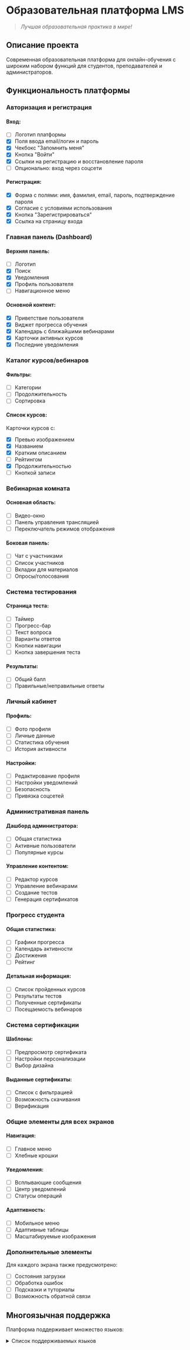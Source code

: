# Образовательная платформа LMS

> *Лучшая образовательная практика в мире!*

## Описание проекта

Современная образовательная платформа для онлайн-обучения с широким набором функций для студентов, преподавателей и администраторов.

## Функциональность платформы

### Авторизация и регистрация

#### Вход:
- [ ] Логотип платформы
- [x] Поля ввода email/логин и пароль
- [x] Чекбокс "Запомнить меня"
- [x] Кнопка "Войти"
- [x] Ссылки на регистрацию и восстановление пароля
- [ ] Опционально: вход через соцсети

#### Регистрация:
- [x] Форма с полями: имя, фамилия, email, пароль, подтверждение пароля
- [x] Согласие с условиями использования
- [x] Кнопка "Зарегистрироваться"
- [x] Ссылка на страницу входа

### Главная панель (Dashboard)

#### Верхняя панель:
- [ ] Логотип
- [x] Поиск
- [x] Уведомления
- [x] Профиль пользователя
- [ ] Навигационное меню

#### Основной контент:
- [x] Приветствие пользователя
- [x] Виджет прогресса обучения
- [x] Календарь с ближайшими вебинарами
- [x] Карточки активных курсов
- [x] Последние уведомления

### Каталог курсов/вебинаров

#### Фильтры:
- [ ] Категории
- [ ] Продолжительность
- [ ] Сортировка

#### Список курсов:
Карточки курсов с:
- [x] Превью изображением
- [x] Названием
- [x] Кратким описанием
- [ ] Рейтингом
- [x] Продолжительностью
- [ ] Кнопкой записи

### Вебинарная комната

#### Основная область:
- [ ] Видео-окно
- [ ] Панель управления трансляцией
- [ ] Переключатель режимов отображения

#### Боковая панель:
- [ ] Чат с участниками
- [ ] Список участников
- [ ] Вкладки для материалов
- [ ] Опросы/голосования

### Система тестирования

#### Страница теста:
- [ ] Таймер
- [ ] Прогресс-бар
- [ ] Текст вопроса
- [ ] Варианты ответов
- [ ] Кнопки навигации
- [ ] Кнопка завершения теста

#### Результаты:
- [ ] Общий балл
- [ ] Правильные/неправильные ответы

### Личный кабинет

#### Профиль:
- [ ] Фото профиля
- [ ] Личные данные
- [ ] Статистика обучения
- [ ] История активности

#### Настройки:
- [ ] Редактирование профиля
- [ ] Настройки уведомлений
- [ ] Безопасность
- [ ] Привязка соцсетей

### Административная панель

#### Дашборд администратора:
- [ ] Общая статистика
- [ ] Активные пользователи
- [ ] Популярные курсы

#### Управление контентом:
- [ ] Редактор курсов
- [ ] Управление вебинарами
- [ ] Создание тестов
- [ ] Генерация сертификатов

### Прогресс студента

#### Общая статистика:
- [ ] Графики прогресса
- [ ] Календарь активности
- [ ] Достижения
- [ ] Рейтинг

#### Детальная информация:
- [ ] Список пройденных курсов
- [ ] Результаты тестов
- [ ] Полученные сертификаты
- [ ] Посещаемость вебинаров

### Система сертификации

#### Шаблоны:
- [ ] Предпросмотр сертификата
- [ ] Настройки персонализации
- [ ] Выбор дизайна

#### Выданные сертификаты:
- [ ] Список с фильтрацией
- [ ] Возможность скачивания
- [ ] Верификация

### Общие элементы для всех экранов

#### Навигация:
- [ ] Главное меню
- [ ] Хлебные крошки

#### Уведомления:
- [ ] Всплывающие сообщения
- [ ] Центр уведомлений
- [ ] Статусы операций

#### Адаптивность:
- [ ] Мобильное меню
- [ ] Адаптивные таблицы
- [ ] Масштабируемые изображения

### Дополнительные элементы

Для каждого экрана также предусмотрено:
- [ ] Состояния загрузки
- [ ] Обработка ошибок
- [ ] Подсказки и туториалы
- [ ] Возможность обратной связи

## Многоязычная поддержка

Платформа поддерживает множество языков:

<details>
<summary>Список поддерживаемых языков</summary>

- أفضل ممارسة تعليمية على مستوى العالم
- 世界上最好的教育实践!!
- दुनिया में सर्वश्रेष्ठ शैक्षिक अभ्यास!!
- বিশ্বের সেরা শিক্ষাগত অনুশীলন!!
- دنیا کی بہترین تعلیمی مشق!!
- 世界最高の教育実践!!
- 세계 최고의 교육 실천!!
- Найкраща освітня практика у світі!!
- Η καλύτερη εκπαιδευτική πρακτική στον κόσμο!!
- Աշխարհի լավագույն կրթական պրակտիկան!!
- მსოფლიოს საუკეთესო საგანმანათლებლო პრაქტიკა!!
- הפרקטיקה החינוכית הטובה ביותר בעולם!!
- แนวปฏิบัติทางการศึกษาที่ดีที่สุดในโลก!!
- ការអនុវត្តអប់រំដ៏ល្អបំផុតនៅលើពិភពលោក!!
- འཛམ་གླིང་གི་སློབ་གསོའི་ལག་ལེན་ཡག་ཤོས!!
- ကမ္ဘာ့အကောင်းဆုံးပညာရေးလေ့ကျင့်မှု!!
- በዓለም ውስጥ ከሚገኙ አስተማሪያን ልምምድ!!
- ලෝකයේ හොඳම අධ්යාපනික පරිචය!!
- உலகின் சிறந்த கல்வி நடைமுறை!!
- ಪ್ರಪಂಚದ ಅತ್ಯುತ್ತಮ ಶೈಕ್ಷಣಿಕ ಅಭ್ಯಾಸ!!
- ప్రపంచంలో ఉత్తమ విద్యాపర అభ్యాసం!!
- ലോകത്തിലെ ഏറ്റവും മികച്ച വിദ്യാഭ്യാസ പരിപാടി!!
</details>